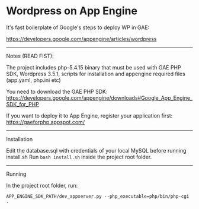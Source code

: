 Wordpress on App Engine
======================

It's fast boilerplate of Google's steps to deploy WP in GAE:

https://developers.google.com/appengine/articles/wordpress

---------------

Notes (READ FIST): 

The project includes php-5.4.15 binary that must be used with GAE PHP SDK, Wordpress 3.5.1, scripts for installation and appengine required files (app.yaml, php.ini etc)

You need to download the GAE PHP SDK:
https://developers.google.com/appengine/downloads#Google_App_Engine_SDK_for_PHP

If you want to deploy it to App Engine, register your application first:
https://gaeforphp.appspot.com/

--------------

Installation

Edit the database.sql with credentials of your local MySQL before running install.sh
Run ```bash install.sh``` inside the project root folder.

-------------

Running

In the project root folder, run:

```APP_ENGINE_SDK_PATH/dev_appserver.py --php_executable=php/bin/php-cgi .```
